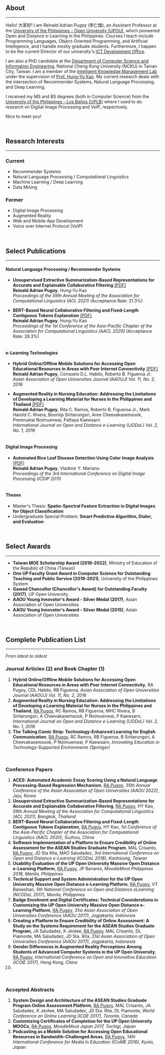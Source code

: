 ## About
----
Hello! 大家好! I am Reinald Adrian Pugoy (李仁傑), an Assistant Professor at the [University of the Philippines - Open University (UPOU)](https://fics.upou.edu.ph), which pioneered Open and Distance e-Learning in the Philippines. Courses I teach include Programming Languages, Object-Oriented Programming, and Artificial Intelligence, and I handle mostly graduate students. Furthermore, I happen to be the current Director of our university's [ICT Development Office](https://ictdo.upou.edu.ph/).

I am also a PhD candidate at the [Department of Computer Science and Information Engineering](https://www.csie.ncku.edu.tw/), National Cheng Kung University (NCKU) in Tainan City, Taiwan. I am a member of the [Intelligent Knowledge Management Lab](https://ikmlab.csie.ncku.edu.tw) under the supervision of [Prof. Hung-Yu Kao](https://ikmlab.csie.ncku.edu.tw/advisor.html). My current research deals with the intersection of Recommender Systems, Natural Language Processing, and Deep Learning.

I received my MS and BS degrees (both in Computer Science) from the [University of the Philippines - Los Baños (UPLB)](https://uplb.edu.ph/main/) where I used to do research on Digital Image Processing and VoIP, respectively.

Nice to meet you! 

<br />

## Research Interests
----
### Current 

- Recommender Systems
- Natural Language Processing / Computational Linguistics
- Machine Learning / Deep Learning
- Data Mining

### Former

- Digital Image Processing
- Augmented Reality 
- Web and Mobile App Development
- Voice over Internet Protocol (VoIP)

<br />

## Select Publications
----

#### Natural Language Processing / Recommender Systems
- **Unsupervised Extractive Summarization-Based Representations for Accurate and Explainable Collaborative Filtering** [[PDF]](https://aclanthology.org/2021.acl-long.232/) <br />
**Reinald Adrian Pugoy**, Hung-Yu Kao <br />
*Proceedings of the 59th Annual Meeting of the Association for Computational Linguistics (ACL 2021)* (Acceptance Rate: 21.3%) <br />

- **BERT-Based Neural Collaborative Filtering and Fixed-Length Contiguous Tokens Explanation** [[PDF]](https://www.aclweb.org/anthology/2020.aacl-main.18/) <br />
**Reinald Adrian Pugoy**, Hung-Yu Kao <br />
*Proceedings of the 1st Conference of the Asia-Pacific Chapter of the Association for Computational Linguistics (AACL 2020)* (Acceptance Rate: 28.3%) <br /> <br />

#### e-Learning Technologies
- **Hybrid Online/Offline Mobile Solutions for Accessing Open Educational Resources in Areas with Poor Internet Connectivity** [[PDF]](http://dx.doi.org/10.1108/AAOUJ-09-2016-0030) <br />
**Reinald Adrian Pugoy**, Consuelo D.L. Habito, Roberto B. Figueroa Jr. <br />
*Asian Association of Open Universities Journal (AAOUJ) Vol. 11, No. 2, 2016* <br />

- **Augmented Reality in Nursing Education: Addressing the Limitations of Developing a Learning Material for Nurses in the Philippines and Thailand** [[PDF]](https://ijodel.com/june-2016-issue/) <br />
**Reinald Adrian Pugoy**, Rita C. Ramos, Roberto B. Figueroa Jr., Mark Harold C. Rivera, Boontip Siritarungsri, Aree Cheevakasemsook, Premruetai Noimuenwai, Pattaya Kaewsarn <br />
*International  Journal on Open and Distance e-Learning (IJODeL) Vol. 2, No. 1, 2016* <br /> <br />


#### Digital Image Processing
- **Automated Rice Leaf Disease Detection Using Color Image Analysis** [[PDF]](https://www.spiedigitallibrary.org/conference-proceedings-of-spie/8009/80090F/Automated-rice-leaf-disease-detection-using-color-image-analysis/10.1117/12.896494.short) <br />
**Reinald Adrian Pugoy**, Vladimir Y. Mariano <br />
*Proceedings of the 3rd International Conference on Digital Image Processing (ICDIP 2011)* <br /><br />

#### Theses
- Master's Thesis: **Spatio-Spectral Feature Extraction in Digital Images for Object Classification**
- Undergraduate Special Problem: **Smart Predictive Algorithm, Dialer, and Evaluation**

<br />

## Select Awards
----
- **Taiwan MOE Scholarship Award (2018-2022)**, Ministry of Education of the Republic of China (Taiwan)
- **One UP Faculty Grant Award in Computer Science for Outstanding Teaching and Public Service (2019-2021)**, University of the Philippines System
- **Gawad Chancellor (Chancellor's Award) for Outstanding Faculty (2017)**, UP Open University
- **AAOU Young Innovator's Award - Silver Medal (2017)**, Asian Association of Open Universities
- **AAOU Young Innovator's Award - Silver Medal (2015)**, Asian Association of Open Universities


<br />

## Complete Publication List
----
<i> From latest to oldest </i>
### Journal Articles (2) and Book Chapter (1)
1. **Hybrid Online/Offline Mobile Solutions for Accessing Open Educational Resources in Areas with Poor Internet Connectivity**, RA Pugoy, CDL Habito, RB Figueroa, *Asian Association of Open Universities Journal (AAOUJ) Vol. 11, No. 2, 2016*
2. **Augmented Reality in Nursing Education: Addressing the Limitations of Developing a Learning Material for Nurses in the Philippines and Thailand**, <u>RA Pugoy</u>, RC Ramos, RB Figueroa, MHC Rivera, B Siritarungsri, A Cheevakasemsook, P Noimuenwai, P Kaewsarn, *International  Journal on Open and Distance e-Learning (IJODeL) Vol. 2, No. 1, 2016*
3. **The Talking Comic Strip: Technology-Enhanced Learning for English Communication**, <u>RA Pugoy</u>, RC Ramos, RB Figueroa, B Siritarungsri, A Cheevakasemsook, P Noimuenwai, P Kaewsarn, *Innovating Education in Technology-Supported Environments (Springer)*

<br />

### Conference Papers
1. **ACES: Automated Academic Essay Scoring Using a Natural Language Processing-Based Regression Mechanism**, <u>RA Pugoy</u>, *35th Annual Conference of the Asian Association of Open Universities (AAOU 2022), Jeju, Korea*
2. **Unsupervised Extractive Summarization-Based Representations for Accurate and Explainable Collaborative Filtering**, <u>RA Pugoy</u>, HY Kao, *59th Annual Meeting of the Association for Computational Linguistics (ACL 2021), Bangkok, Thailand*
3. **BERT-Based Neural Collaborative Filtering and Fixed-Length Contiguous Tokens Explanation**, <u>RA Pugoy</u>, HY Kao, *1st Conference of the Asia-Pacific Chapter of the Association for Computational Linguistics (AACL 2020), Suzhou, China*
4. **Software Implementation of a Platform to Ensure Credibility of Online Assessment for the ASEAN Studies Graduate Program**, MAL Crisanto, <u>RA Pugoy</u>, JD Sta Rita, MAD Saludadez, *3rd International Conference on Open and Distance e-Learning (ICODeL 2018), Kaohsiung, Taiwan*
5.  **Usability Evaluation of the UP Open University Massive Open Distance e-Learning Platform**, <u>RA Pugoy</u>, JP Banares, *MoodleMoot Philippines 2018, Manila, Philippines*
6. **Technical Support and System Administration for the UP Open University Massive Open Distance e-Learning Platform**, <u>RA Pugoy</u>, VT Banasihan, *5th National Conference on Open and Distance eLearning (NCODeL 2017), Manila, Philippines*
7. **Badge Enrolment and Digital Certificates: Technical Considerations in Customizing the UP Open University Massive Open Distance e-Learning Platform**, <u>RA Pugoy</u>, *31st Asian Association of Open Universities Conference (AAOU 2017), Jogjakarta, Indonesia*
8. **Creating a Platform to Ensure Credibility of Online Assessment: A Study on the Systems Requirement for the ASEAN Studies Graduate Program**, JA Saludadez, K Jeotee, <u>RA Pugoy</u>, MAL Crisanto, DL Piamonte, MA Saludadez, JD Sta. Rita, *31st Asian Association of Open Universities Conference (AAOU 2017), Jogjakarta, Indonesia*
9. **Gender Differences in Augmented Reality Perceptions Among Students of Advanced Computer Systems in the UP Open University**, <u>RA Pugoy</u>, *International Conference on Open and Innovative Education (ICOIE 2017), Hong Kong, China*
10. 

<br />

### Accepted Abstracts
1. **System Design and Architecture of the ASEAN Studies Graduate Program Online Assessment Platform**, <u>RA Pugoy</u>, MAL Crisanto, JA Saludadez, K Jeotee, MA Saludadez, JD Sta. Rita, DL Piamonte, *World Conference on Online Learning (ICDE 2017), Toronto, Canada*
2. **Customizing Certificates of Completion for the UP Open University MOOCs**, <u>RA Pugoy</u>, *MoodleMoot Japan 2017, Tochigi, Japan*
3. **Podcasting as a Mobile Solution for Accessing Open Educational Resources in Bandwidth-Challenged Areas**, <u>RA Pugoy</u>, *14th International Conference for Media in Education (ICoME 2016), Kyoto, Japan*


<br />


